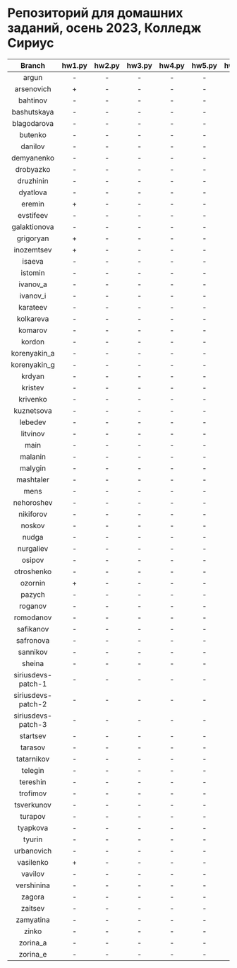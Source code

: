 
Репозиторий для домашних заданий, осень 2023, Колледж Сириус
============================================================

|Branch|hw1.py|hw2.py|hw3.py|hw4.py|hw5.py|hw6.py|hw7.py|hw8.py|hw9.py|hw10.py|
| :---: | :---: | :---: | :---: | :---: | :---: | :---: | :---: | :---: | :---: | :---: |
|argun|-|-|-|-|-|-|-|-|-|-|
|arsenovich|+|-|-|-|-|-|-|-|-|-|
|bahtinov|-|-|-|-|-|-|-|-|-|-|
|bashutskaya|-|-|-|-|-|-|-|-|-|-|
|blagodarova|-|-|-|-|-|-|-|-|-|-|
|butenko|-|-|-|-|-|-|-|-|-|-|
|danilov|-|-|-|-|-|-|-|-|-|-|
|demyanenko|-|-|-|-|-|-|-|-|-|-|
|drobyazko|-|-|-|-|-|-|-|-|-|-|
|druzhinin|-|-|-|-|-|-|-|-|-|-|
|dyatlova|-|-|-|-|-|-|-|-|-|-|
|eremin|+|-|-|-|-|-|-|-|-|-|
|evstifeev|-|-|-|-|-|-|-|-|-|-|
|galaktionova|-|-|-|-|-|-|-|-|-|-|
|grigoryan|+|-|-|-|-|-|-|-|-|-|
|inozemtsev|+|-|-|-|-|-|-|-|-|-|
|isaeva|-|-|-|-|-|-|-|-|-|-|
|istomin|-|-|-|-|-|-|-|-|-|-|
|ivanov_a|-|-|-|-|-|-|-|-|-|-|
|ivanov_i|-|-|-|-|-|-|-|-|-|-|
|karateev|-|-|-|-|-|-|-|-|-|-|
|kolkareva|-|-|-|-|-|-|-|-|-|-|
|komarov|-|-|-|-|-|-|-|-|-|-|
|kordon|-|-|-|-|-|-|-|-|-|-|
|korenyakin_a|-|-|-|-|-|-|-|-|-|-|
|korenyakin_g|-|-|-|-|-|-|-|-|-|-|
|krdyan|-|-|-|-|-|-|-|-|-|-|
|kristev|-|-|-|-|-|-|-|-|-|-|
|krivenko|-|-|-|-|-|-|-|-|-|-|
|kuznetsova|-|-|-|-|-|-|-|-|-|-|
|lebedev|-|-|-|-|-|-|-|-|-|-|
|litvinov|-|-|-|-|-|-|-|-|-|-|
|main|-|-|-|-|-|-|-|-|-|-|
|malanin|-|-|-|-|-|-|-|-|-|-|
|malygin|-|-|-|-|-|-|-|-|-|-|
|mashtaler|-|-|-|-|-|-|-|-|-|-|
|mens|-|-|-|-|-|-|-|-|-|-|
|nehoroshev|-|-|-|-|-|-|-|-|-|-|
|nikiforov|-|-|-|-|-|-|-|-|-|-|
|noskov|-|-|-|-|-|-|-|-|-|-|
|nudga|-|-|-|-|-|-|-|-|-|-|
|nurgaliev|-|-|-|-|-|-|-|-|-|-|
|osipov|-|-|-|-|-|-|-|-|-|-|
|otroshenko|-|-|-|-|-|-|-|-|-|-|
|ozornin|+|-|-|-|-|-|-|-|-|-|
|pazych|-|-|-|-|-|-|-|-|-|-|
|roganov|-|-|-|-|-|-|-|-|-|-|
|romodanov|-|-|-|-|-|-|-|-|-|-|
|safikanov|-|-|-|-|-|-|-|-|-|-|
|safronova|-|-|-|-|-|-|-|-|-|-|
|sannikov|-|-|-|-|-|-|-|-|-|-|
|sheina|-|-|-|-|-|-|-|-|-|-|
|siriusdevs-patch-1|-|-|-|-|-|-|-|-|-|-|
|siriusdevs-patch-2|-|-|-|-|-|-|-|-|-|-|
|siriusdevs-patch-3|-|-|-|-|-|-|-|-|-|-|
|startsev|-|-|-|-|-|-|-|-|-|-|
|tarasov|-|-|-|-|-|-|-|-|-|-|
|tatarnikov|-|-|-|-|-|-|-|-|-|-|
|telegin|-|-|-|-|-|-|-|-|-|-|
|tereshin|-|-|-|-|-|-|-|-|-|-|
|trofimov|-|-|-|-|-|-|-|-|-|-|
|tsverkunov|-|-|-|-|-|-|-|-|-|-|
|turapov|-|-|-|-|-|-|-|-|-|-|
|tyapkova|-|-|-|-|-|-|-|-|-|-|
|tyurin|-|-|-|-|-|-|-|-|-|-|
|urbanovich|-|-|-|-|-|-|-|-|-|-|
|vasilenko|+|-|-|-|-|-|-|-|-|-|
|vavilov|-|-|-|-|-|-|-|-|-|-|
|vershinina|-|-|-|-|-|-|-|-|-|-|
|zagora|-|-|-|-|-|-|-|-|-|-|
|zaitsev|-|-|-|-|-|-|-|-|-|-|
|zamyatina|-|-|-|-|-|-|-|-|-|-|
|zinko|-|-|-|-|-|-|-|-|-|-|
|zorina_a|-|-|-|-|-|-|-|-|-|-|
|zorina_e|-|-|-|-|-|-|-|-|-|-|
